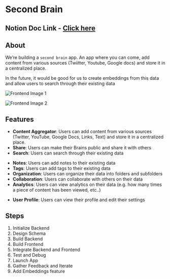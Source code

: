 # Second Brain

## Notion Doc Link - [Click here](https://petal-estimate-4e9.notion.site/Building-a-second-brain-app-1407dfd1073580c19ac3cbe9afa9ac27)

## About

We’re building a `second brain` app. An app where you can come, add content from various sources (Twiitter, Youtube, Google docs) and store it in a centralized place. 

In the future, it would be good for us to create embeddings from this data and allow users to search through their existing data

![Frontend Image 1](https://petal-estimate-4e9.notion.site/image/https%3A%2F%2Fprod-files-secure.s3.us-west-2.amazonaws.com%2F085e8ad8-528e-47d7-8922-a23dc4016453%2F83737c59-0092-4a42-933b-0c6b658281a0%2FScreenshot_2024-11-16_at_5.29.15_PM.png?table=block&id=1407dfd1-0735-806d-830b-f76f9fab9859&spaceId=085e8ad8-528e-47d7-8922-a23dc4016453&width=810&userId=&cache=v2)

![Frontend Image 2](https://petal-estimate-4e9.notion.site/image/https%3A%2F%2Fprod-files-secure.s3.us-west-2.amazonaws.com%2F085e8ad8-528e-47d7-8922-a23dc4016453%2F9e03c748-386e-4a6b-96fe-404b30f9131c%2FScreenshot_2024-11-16_at_7.47.22_PM.png?table=block&id=1407dfd1-0735-8082-8a39-c7b5606791e9&spaceId=085e8ad8-528e-47d7-8922-a23dc4016453&width=810&userId=&cache=v2)

## Features

- **Content Aggregator**: Users can add content from various sources (Twitter, YouTube, Google Docs, Links, Text) and store it in a centralized place.
- **Share**: Users can make their Brains public and share it with others
- **Search**: Users can search through their existing data
<!-- - **Embeddings**: Users can create embeddings from their existing data -->
- **Notes**: Users can add notes to their existing data
- **Tags**: Users can add tags to their existing data
- **Organization**: Users can organize their data into folders and subfolders
- **Collaboration**: Users can collaborate with others on their data
- **Analytics**: Users can view analytics on their data (e.g. how many times a piece of content has been viewed, etc..)
<!-- - **Export**: Users can export their data in various formats (e.g. CSV, JSON, Markdown, etc..)
- **Import**: Users can import data from various sources (e.g. CSV, JSON, Markdown etc..) -->
- **User Profile**: Users can view their profile and edit their settings
<!-- - **User Settings**: Users can edit their settings (e.g. notification preferences, etc..) -->

##
## Steps

1. Initialize Backend
2. Design Schema
3. Build Backend
4. Build Frontend
5. Integrate Backend and Frontend
6. Test and Debug
7. Launch App
8. Gather Feedback and Iterate
9. Add Embeddings feature
